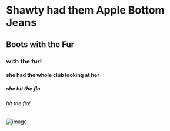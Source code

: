 # Shawty had them Apple Bottom Jeans 
## Boots with the Fur 
### with the fur!
#### she had the whole club looking at her
##### she hit the flo 
###### hit the flo! 

![image](https://github.com/user-attachments/assets/8245a9f8-ac48-42f8-9b5d-f7ec11cb08c4)

